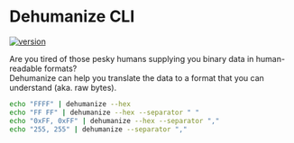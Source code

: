 # Dehumanize CLI

[![version](https://img.shields.io/crates/v/dehumanize.svg)](https://crates.io/crates/dehumanize)

Are you tired of those pesky humans supplying you binary data in human-readable formats?  
Dehumanize can help you translate the data to a format that you can understand (aka. raw bytes).

```sh
echo "FFFF" | dehumanize --hex
echo "FF FF" | dehumanize --hex --separator " "
echo "0xFF, 0xFF" | dehumanize --hex --separator ","
echo "255, 255" | dehumanize --separator ","
```
